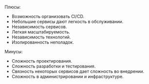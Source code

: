 Плюсы:
 * Возможность организовать CI/CD.
 * Небольшие сервисы дают легкость в обслуживании.
 * Независимость сервисов.
 * Легкая масштабируемость.
 * Независимость технологий.
 * Изолированность неполадок.

Минусы:
* Сложность проектирования.
* Сложность разработки и тестирования.
* Связность некоторых сервисов дает сложность во внедрении.
* Сложность в администрировании и инфраструктуре.

